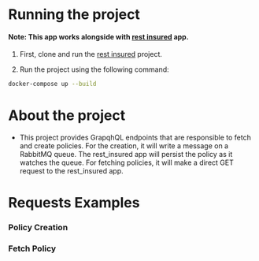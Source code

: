 # Running the project
#### Note: This app works alongside with [rest insured](https://github.com/Raifc/rest_insured) app.

1. First, clone and run the [rest insured](https://github.com/Raifc/rest_insured) project.

2. Run the project using the following command:

```bash
docker-compose up --build
```
# About the project
- This project provides GrapqhQL endpoints that are responsible to fetch and create policies. For the creation, it will write a message on a RabbitMQ queue. The rest_insured app will persist the policy as it watches the queue. For fetching policies, it will make a direct GET request to the rest_insured app.
  
# Requests Examples
### Policy Creation
### Fetch Policy
